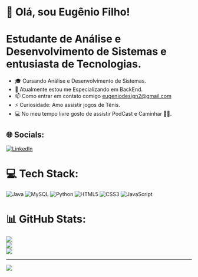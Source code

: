 # 👋 Olá, sou Eugênio Filho!
# Estudante de Análise e Desenvolvimento de Sistemas e entusiasta de Tecnologias.

- 🎓 Cursando Análise e Desenvolvimento de Sistemas.
- 🌱 Atualmente estou me Especializando em BackEnd.
- 📫 Como entrar em contato comigo eugeniodesign2@gmail.com
- ⚡ Curiosidade: Amo assistir jogos de Tênis.
- 💻 No meu tempo livre gosto de assistir PodCast e Caminhar 🏃‍♂️.




## 🌐 Socials:
[![LinkedIn](https://img.shields.io/badge/LinkedIn-%230077B5.svg?logo=linkedin&logoColor=white)](https://linkedin.com/in/https://www.linkedin.com/in/eug%C3%AAnio-filho-366946231/)

# 💻 Tech Stack:
![Java](https://img.shields.io/badge/java-%23ED8B00.svg?style=for-the-badge&logo=openjdk&logoColor=white) ![MySQL](https://img.shields.io/badge/mysql-4479A1.svg?style=for-the-badge&logo=mysql&logoColor=white) ![Python](https://img.shields.io/badge/python-3670A0?style=for-the-badge&logo=python&logoColor=ffdd54) ![HTML5](https://img.shields.io/badge/html5-%23E34F26.svg?style=for-the-badge&logo=html5&logoColor=white) ![CSS3](https://img.shields.io/badge/css3-%231572B6.svg?style=for-the-badge&logo=css3&logoColor=white) ![JavaScript](https://img.shields.io/badge/javascript-%23323330.svg?style=for-the-badge&logo=javascript&logoColor=%23F7DF1E)
# 📊 GitHub Stats:
![](https://github-readme-stats.vercel.app/api?username=EugenioAds&theme=dark&hide_border=true&include_all_commits=false&count_private=false)<br/>
![](https://github-readme-streak-stats.herokuapp.com/?user=EugenioAds&theme=dark&hide_border=true)<br/>
![](https://github-readme-stats.vercel.app/api/top-langs/?username=EugenioAds&theme=dark&hide_border=true&include_all_commits=false&count_private=false&layout=compact)

---
[![](https://visitcount.itsvg.in/api?id=EugenioAds&icon=0&color=0)](https://visitcount.itsvg.in)

<!-- Proudly created with GPRM ( https://gprm.itsvg.in ) -->


<!---
EugenioAds/EugenioAds is a ✨ special ✨ repository because its `README.md` (this file) appears on your GitHub profile.
You can click the Preview link to take a look at your changes.
--->

